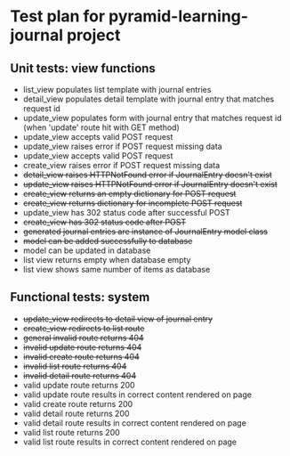 # Test plan for pyramid-learning-journal project

## Unit tests: view functions
- list_view populates list template with journal entries
- detail_view populates detail template with journal entry that matches request id
- update_view populates form with journal entry that matches request id (when 'update' route hit with GET method)
- update_view accepts valid POST request
- update_view raises error if POST request missing data
- update_view accepts valid POST request
- create_view raises error if POST request missing data
- ~~detail_view raises HTTPNotFound error if JournalEntry doesn't exist~~
- ~~update_view raises HTTPNotFound error if JournalEntry doesn't exist~~
- ~~create_view returns an empty dictionary for POST request~~
- ~~create_view returns dictionary for incomplete POST request~~
- update_view has 302 status code after successful POST
- ~~create_view has 302 status code after POST~~
- ~~generated journal entries are instance of JournalEntry model class~~
- ~~model can be added successfully to database~~
- model can be updated in database
- list view returns empty when database empty
- list view shows same number of items as database


## Functional tests: system
- ~~update_view redirects to detail view of journal entry~~
- ~~create_view redirects to list route~~
- ~~general invalid route returns 404~~
- ~~invalid update route returns 404~~
- ~~invalid create route returns 404~~
- ~~invalid list route returns 404~~
- ~~invalid detail route returns 404~~
- valid update route returns 200
- valid update route results in correct content rendered on page
- valid create route returns 200
- valid detail route returns 200
- valid detail route results in correct content rendered on page
- valid list route returns 200
- valid list route results in correct content rendered on page